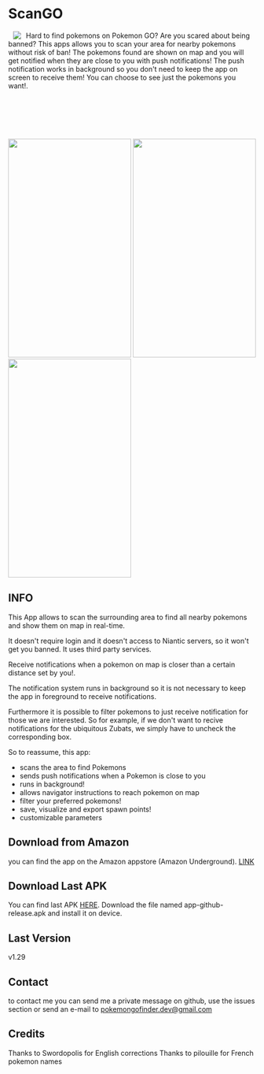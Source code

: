 # ScanGO

<a href="https://github.com/pompobit/ScanGO"><img src="https://github.com/pompobit/ScanGO/blob/master/images/radar2_114.png?raw=true" align="left" hspace="10" vspace="0"></a>

Hard to find pokemons on Pokemon GO? Are you scared about being banned? This apps allows you to scan your area for nearby pokemons without risk of ban!
The pokemons found are shown on map and you will get notified when they are close to you with push notifications!
The push notification works in background so you don't need to keep the app on screen to receive them!
You can choose to see just the pokemons you want!.

<br/>
<br/>
<br/>
<br/>
<br/>

<img src="https://github.com/pompobit/ScanGO/blob/master/images/Screenshot_20160810-151146.png" width="250" height="444">
<img src="https://github.com/pompobit/ScanGO/blob/master/images/Screenshot_20160810-151009.png" width="250" height="444">
<img src="https://github.com/pompobit/ScanGO/blob/master/images/Screenshot_20160725-131401.png" width="250" height="444">


## INFO

This App allows to scan the surrounding area to find all nearby pokemons and show them on map in real-time.

It doesn't require login and it doesn't access to Niantic servers, so it won't get you banned. It uses third party services.

Receive notifications when a pokemon on map is closer than a certain distance set by you!.

The notification system runs in background so it is not necessary to keep the app in foreground to receive notifications.

Furthermore it is possible to filter pokemons to just receive notification for those we are interested. So for example, if we don't want to recive notifications for the ubiquitous Zubats, we simply have to uncheck the corresponding box.

So to reassume, this app:
- scans the area to find Pokemons
- sends push notifications when a Pokemon is close to you
- runs in background!
- allows navigator instructions to reach pokemon on map
- filter your preferred pokemons!
- save, visualize and export spawn points!
- customizable parameters

## Download from Amazon

you can find the app on the Amazon appstore (Amazon Underground).
[LINK](https://www.amazon.com/ScanGO-Maps-Notifications-Pokemon-GO/dp/B01JF4YCUU/ref=sr_1_1?s=mobile-apps&ie=UTF8&qid=1472642211&sr=1-1&keywords=scango)

## Download Last APK 

You can find last APK [HERE](https://github.com/pompobit/ScanGO/releases).
Download the file named app-github-release.apk and install it on device.

## Last Version

v1.29

## Contact
to contact me you can send me a private message on github, use the issues section or send an e-mail to pokemongofinder.dev@gmail.com

## Credits
Thanks to Swordopolis for English corrections
Thanks to pilouille for French pokemon names
